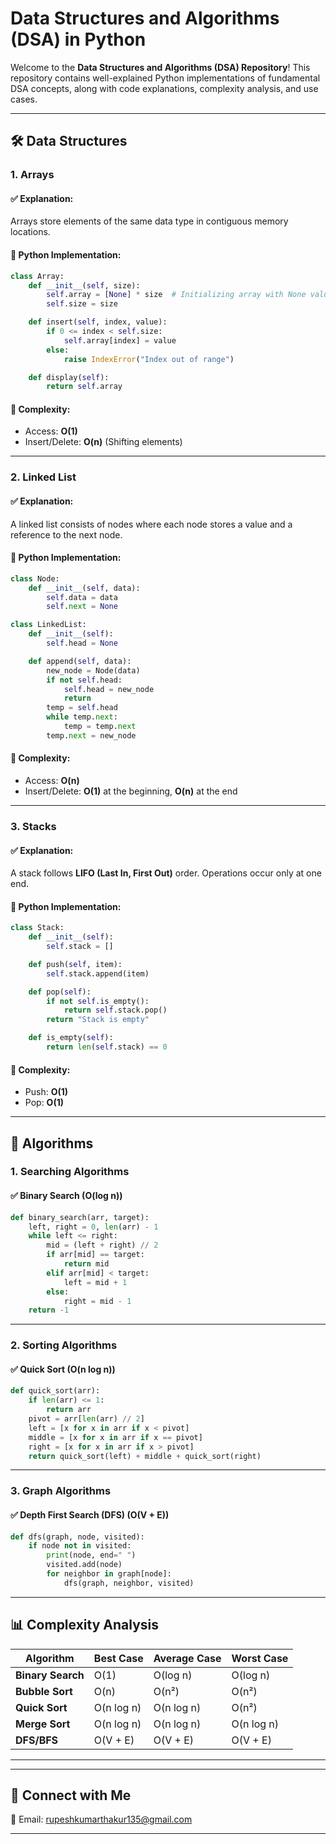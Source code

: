 # Data Structures and Algorithms (DSA) in Python

Welcome to the **Data Structures and Algorithms (DSA) Repository**! This repository contains well-explained Python implementations of fundamental DSA concepts, along with code explanations, complexity analysis, and use cases.

[//]: # (## 📁 Repository Structure)

[//]: # (This repository is structured as follows:)

[//]: # (```)

[//]: # (DSA-Python/)

[//]: # (│-- README.md   # Documentation)

[//]: # (│-- DataStructures/)

[//]: # (│   ├── arrays.py)

[//]: # (│   ├── linked_list.py)

[//]: # (│   ├── stack.py)

[//]: # (│   ├── queue.py)

[//]: # (│   ├── hash_table.py)

[//]: # (│   ├── binary_tree.py)

[//]: # (│   ├── graph.py)

[//]: # (│-- Algorithms/)

[//]: # (│   ├── sorting/)

[//]: # (│   │   ├── bubble_sort.py)

[//]: # (│   │   ├── quick_sort.py)

[//]: # (│   │   ├── merge_sort.py)

[//]: # (│   ├── searching/)

[//]: # (│   │   ├── binary_search.py)

[//]: # (│   │   ├── linear_search.py)

[//]: # (│   ├── graph_algorithms/)

[//]: # (│   │   ├── dijkstra.py)

[//]: # (│   │   ├── bfs.py)

[//]: # (│   │   ├── dfs.py)

[//]: # (│-- Complexity_Analysis.md # Big O Notation Guide)

[//]: # (```)

---

## 🛠 Data Structures

### 1. Arrays
#### ✅ Explanation:
Arrays store elements of the same data type in contiguous memory locations.

#### 🔹 Python Implementation:
```python
class Array:
    def __init__(self, size):
        self.array = [None] * size  # Initializing array with None values
        self.size = size

    def insert(self, index, value):
        if 0 <= index < self.size:
            self.array[index] = value
        else:
            raise IndexError("Index out of range")

    def display(self):
        return self.array
```
#### 🔹 Complexity:
- Access: **O(1)**
- Insert/Delete: **O(n)** (Shifting elements)

---

### 2. Linked List
#### ✅ Explanation:
A linked list consists of nodes where each node stores a value and a reference to the next node.

#### 🔹 Python Implementation:
```python
class Node:
    def __init__(self, data):
        self.data = data
        self.next = None

class LinkedList:
    def __init__(self):
        self.head = None

    def append(self, data):
        new_node = Node(data)
        if not self.head:
            self.head = new_node
            return
        temp = self.head
        while temp.next:
            temp = temp.next
        temp.next = new_node
```
#### 🔹 Complexity:
- Access: **O(n)**
- Insert/Delete: **O(1)** at the beginning, **O(n)** at the end

---

### 3. Stacks
#### ✅ Explanation:
A stack follows **LIFO (Last In, First Out)** order. Operations occur only at one end.

#### 🔹 Python Implementation:
```python
class Stack:
    def __init__(self):
        self.stack = []

    def push(self, item):
        self.stack.append(item)

    def pop(self):
        if not self.is_empty():
            return self.stack.pop()
        return "Stack is empty"

    def is_empty(self):
        return len(self.stack) == 0
```
#### 🔹 Complexity:
- Push: **O(1)**
- Pop: **O(1)**

---

## 🚀 Algorithms

### 1. Searching Algorithms
#### ✅ Binary Search (O(log n))
```python
def binary_search(arr, target):
    left, right = 0, len(arr) - 1
    while left <= right:
        mid = (left + right) // 2
        if arr[mid] == target:
            return mid
        elif arr[mid] < target:
            left = mid + 1
        else:
            right = mid - 1
    return -1
```

---

### 2. Sorting Algorithms
#### ✅ Quick Sort (O(n log n))
```python
def quick_sort(arr):
    if len(arr) <= 1:
        return arr
    pivot = arr[len(arr) // 2]
    left = [x for x in arr if x < pivot]
    middle = [x for x in arr if x == pivot]
    right = [x for x in arr if x > pivot]
    return quick_sort(left) + middle + quick_sort(right)
```

---

### 3. Graph Algorithms
#### ✅ Depth First Search (DFS) (O(V + E))
```python
def dfs(graph, node, visited):
    if node not in visited:
        print(node, end=" ")
        visited.add(node)
        for neighbor in graph[node]:
            dfs(graph, neighbor, visited)
```

---

## 📊 Complexity Analysis
| Algorithm | Best Case | Average Case | Worst Case |
|-----------|-----------|-------------|------------|
| **Binary Search** | O(1) | O(log n) | O(log n) |
| **Bubble Sort** | O(n) | O(n²) | O(n²) |
| **Quick Sort** | O(n log n) | O(n log n) | O(n²) |
| **Merge Sort** | O(n log n) | O(n log n) | O(n log n) |
| **DFS/BFS** | O(V + E) | O(V + E) | O(V + E) |

---

[//]: # (## 📚 Resources)

[//]: # (- **CLRS - Introduction to Algorithms**)

[//]: # (- **Grokking Algorithms**)

[//]: # (- **Leetcode & GeeksforGeeks DSA Practice**)

[//]: # ()
[//]: # (## 💡 Contributions)

[//]: # (Contributions are welcome! If you find a bug or want to add improvements, feel free to open a pull request.)

---

## 🔗 Connect with Me
📧 Email: rupeshkumarthakur135@gmail.com  

[//]: # (🔗 LinkedIn: [Rupesh Kumar Thakur]&#40;https://www.linkedin.com/in/rupesh-kumar-thakur&#41;)

---

